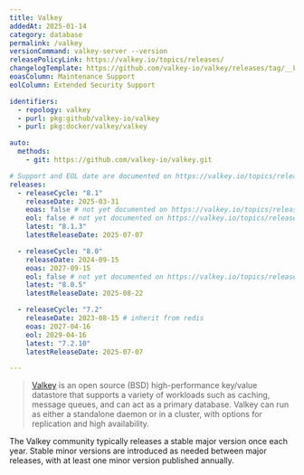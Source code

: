 ```yaml
---
title: Valkey
addedAt: 2025-01-14
category: database
permalink: /valkey
versionCommand: valkey-server --version
releasePolicyLink: https://valkey.io/topics/releases/
changelogTemplate: https://github.com/valkey-io/valkey/releases/tag/__LATEST__
eoasColumn: Maintenance Support
eolColumn: Extended Security Support

identifiers:
  - repology: valkey
  - purl: pkg:github/valkey-io/valkey
  - purl: pkg:docker/valkey/valkey

auto:
  methods:
    - git: https://github.com/valkey-io/valkey.git

# Support and EOL date are documented on https://valkey.io/topics/releases/
releases:
  - releaseCycle: "8.1"
    releaseDate: 2025-03-31
    eoas: false # not yet documented on https://valkey.io/topics/releases/
    eol: false # not yet documented on https://valkey.io/topics/releases/
    latest: "8.1.3"
    latestReleaseDate: 2025-07-07

  - releaseCycle: "8.0"
    releaseDate: 2024-09-15
    eoas: 2027-09-15
    eol: false # not yet documented on https://valkey.io/topics/releases/
    latest: "8.0.5"
    latestReleaseDate: 2025-08-22

  - releaseCycle: "7.2"
    releaseDate: 2023-08-15 # inherit from redis
    eoas: 2027-04-16
    eol: 2029-04-16
    latest: "7.2.10"
    latestReleaseDate: 2025-07-07

---
```


> [Valkey](https://valkey.io/) is an open source (BSD) high-performance key/value datastore
> that supports a variety of workloads such as caching, message queues,
> and can act as a primary database. Valkey can run as either a standalone
> daemon or in a cluster, with options for replication and high availability.

The Valkey community typically releases a stable major version once each year.
Stable minor versions are introduced as needed between major releases,
with at least one minor version published annually.
